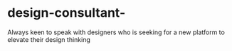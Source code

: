 # design-consultant-
Always keen to speak with designers who is seeking for a new platform to elevate their design thinking 
